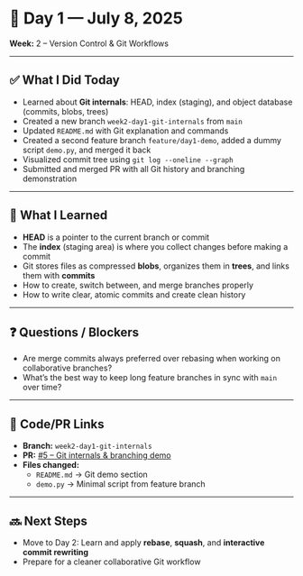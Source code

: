 # 📅 Day 1 — July 8, 2025  
**Week:** 2 – Version Control & Git Workflows

---

## ✅ What I Did Today

- Learned about **Git internals**: HEAD, index (staging), and object database (commits, blobs, trees)
- Created a new branch `week2-day1-git-internals` from `main`
- Updated `README.md` with Git explanation and commands
- Created a second feature branch `feature/day1-demo`, added a dummy script `demo.py`, and merged it back
- Visualized commit tree using `git log --oneline --graph`
- Submitted and merged PR with all Git history and branching demonstration

---

## 🧠 What I Learned

- **HEAD** is a pointer to the current branch or commit
- The **index** (staging area) is where you collect changes before making a commit
- Git stores files as compressed **blobs**, organizes them in **trees**, and links them with **commits**
- How to create, switch between, and merge branches properly
- How to write clear, atomic commits and create clean history

---

## ❓ Questions / Blockers

- Are merge commits always preferred over rebasing when working on collaborative branches?
- What’s the best way to keep long feature branches in sync with `main` over time?

---

## 🔧 Code/PR Links

- **Branch:** `week2-day1-git-internals`  
- **PR:** [#5 – Git internals & branching demo](https://github.com/VamP08/Internship/pull/5)  
- **Files changed:**
  - `README.md` → Git demo section
  - `demo.py` → Minimal script from feature branch

---

## 🔜 Next Steps

- Move to Day 2: Learn and apply **rebase**, **squash**, and **interactive commit rewriting**
- Prepare for a cleaner collaborative Git workflow

